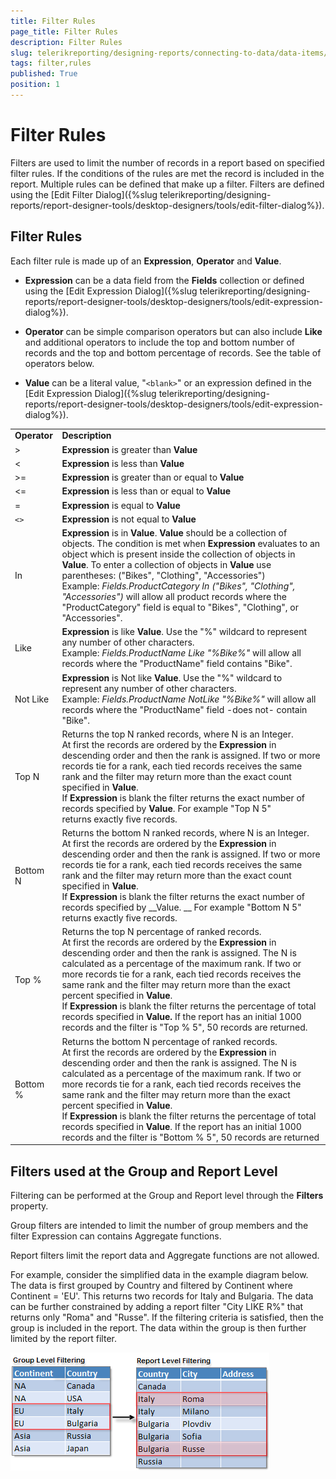 ```yaml
---
title: Filter Rules
page_title: Filter Rules 
description: Filter Rules
slug: telerikreporting/designing-reports/connecting-to-data/data-items/filtering-data/filter-rules
tags: filter,rules
published: True
position: 1
---
```

<style>
table th:first-of-type {
    width: 20%;
}
table th:nth-of-type(2) {
    width: 80%;
}
</style>

# Filter Rules

Filters are used to limit the number of records in a report based on specified filter rules. If the conditions of the rules are met the record is included in the report. Multiple rules can be defined that make up a filter. Filters are defined using the [Edit Filter Dialog]({%slug telerikreporting/designing-reports/report-designer-tools/desktop-designers/tools/edit-filter-dialog%}). 

## Filter Rules

Each filter rule is made up of an __Expression__, __Operator__ and __Value__. 

* __Expression__ can be a data field from the __Fields__ collection or defined using the [Edit Expression Dialog]({%slug telerikreporting/designing-reports/report-designer-tools/desktop-designers/tools/edit-expression-dialog%}). 

* __Operator__ can be simple comparison operators but can also include __Like__ and additional operators to include the top and bottom number of records and the top and bottom percentage of records. See the table of operators below. 

* __Value__ can be a literal value, "```<blank>```" or an expression defined in the [Edit Expression Dialog]({%slug telerikreporting/designing-reports/report-designer-tools/desktop-designers/tools/edit-expression-dialog%}). 

|   |   |
| ------ | ------ |
 __Operator__ | __Description__ |
|>| __Expression__ is greater than __Value__ |
|<| __Expression__ is less than __Value__ |
|>=| __Expression__ is greater than or equal to __Value__ |
|<=| __Expression__ is less than or equal to __Value__ |
|=| __Expression__ is equal to __Value__ |
|```<>```| __Expression__ is not equal to __Value__ |
|In| __Expression__ is in __Value__. __Value__ should be a collection of objects. The condition is met when __Expression__ evaluates to an object which is present inside the collection of objects in __Value__. To enter a collection of objects in __Value__ use parentheses: ("Bikes", "Clothing", "Accessories")<br/> Example: *Fields.ProductCategory In ("Bikes", "Clothing", "Accessories")* will allow all product records where the "ProductCategory" field is equal to "Bikes", "Clothing", or "Accessories".|
|Like| __Expression__ is like __Value__. Use the "%" wildcard to represent any number of other characters.<br/> Example: *Fields.ProductName Like "%Bike%"* will allow all records where the "ProductName" field contains "Bike".|
|Not Like| __Expression__ is Not like __Value__. Use the "%" wildcard to represent any number of other characters.<br/> Example: *Fields.ProductName NotLike "%Bike%"* will allow all records where the "ProductName" field -does not- contain "Bike".|
|Top N|Returns the top N ranked records, where N is an Integer.<br/> At first the records are ordered by the __Expression__ in descending order and then the rank is assigned. If two or more records tie for a rank, each tied records receives the same rank and the filter may return more than the exact count specified in __Value__.<br/> If __Expression__ is blank the filter returns the exact number of records specified by __Value__. For example "Top N 5" returns exactly five records.|
|Bottom N|Returns the bottom N ranked records, where N is an Integer.<br/> At first the records are ordered by the __Expression__ in descending order and then the rank is assigned. If two or more records tie for a rank, each tied records receives the same rank and the filter may return more than the exact count specified in __Value__.<br/> If __Expression__ is blank the filter returns the exact number of records specified by __Value. __ For example "Bottom N 5" returns exactly five records.|
|Top %|Returns the top N percentage of ranked records.<br/> At first the records are ordered by the __Expression__ in descending order and then the rank is assigned. The N is calculated as a percentage of the maximum rank. If two or more records tie for a rank, each tied records receives the same rank and the filter may return more than the exact percent specified in __Value__.<br/> If __Expression__ is blank the filter returns the percentage of total records specified in __Value.__ If the report has an initial 1000 records and the filter is "Top % 5", 50 records are returned.|
|Bottom %|Returns the bottom N percentage of ranked records.<br/> At first the records are ordered by the __Expression__ in descending order and then the rank is assigned. The N is calculated as a percentage of the maximum rank. If two or more records tie for a rank, each tied records receives the same rank and the filter may return more than the exact percent specified in __Value__.<br/> If __Expression__ is blank the filter returns the percentage of total records specified in __Value__. If the report has an initial 1000 records and the filter is "Bottom % 5", 50 records are returned|

## Filters used at the Group and Report Level

Filtering can be performed at the Group and Report level through the __Filters__ property. 

Group filters are intended to limit the number of group members and the filter Expression can contains Aggregate functions.

Report filters limit the report data and Aggregate functions are not allowed.

For example, consider the simplified data in the example diagram below. The data is first grouped by Country and filtered by Continent where Continent = 'EU'. This returns two records for Italy and Bulgaria. The data can be further constrained by adding a report filter "City LIKE R%" that returns only "Roma" and "Russe". If the filtering criteria is satisfied, then the group is included in the report. The data within the group is then further limited by the report filter. 

  ![](images/DesignGrouping013.png)

